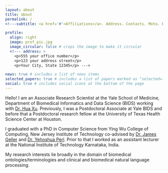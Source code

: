 ```yaml
---
layout: about
title: about
permalink: /
<!---subtitle: <a href='#'>Affiliations</a>. Address. Contacts. Moto. Etc. --->

profile:
  align: right
  image: prof_pic.jpg
  image_circular: false # crops the image to make it circular
  <!--- address: >
    <p>555 your office number</p>
    <p>123 your address street</p>
    <p>Your City, State 12345</p> --->

news: true # includes a list of news items
selected_papers: true # includes a list of papers marked as "selected={true}"
social: true # includes social icons at the bottom of the page
---
```


Hello! I am an Associate Research Scientist at the Yale School of Medicine, Department of Biomedical Informatics and Data Science (BIDS) working with [Dr. Hua Xu](https://medicine.yale.edu/profile/hua-xu/). Previously, I was a Postdoctoral Associate at Yale BIDS and before that a Postdoctoral research fellow at the University of Texas Health Science Center at Houston.

I graduated with a PhD in Computer Science from Ying Wu College of Computing, New Jersey Institute of Technology co-advised by [Dr. James Geller](https://web.njit.edu/~geller/) and [Dr. Yehoshua Perl](https://web.njit.edu/~perl/). Prior to that I worked as an assistant lecturer at the National Institute of Technology Karnataka, India.

My research interests lie broadly in the domain of biomedical ontologies/terminologies and clinical and biomedical natural language processing. 


